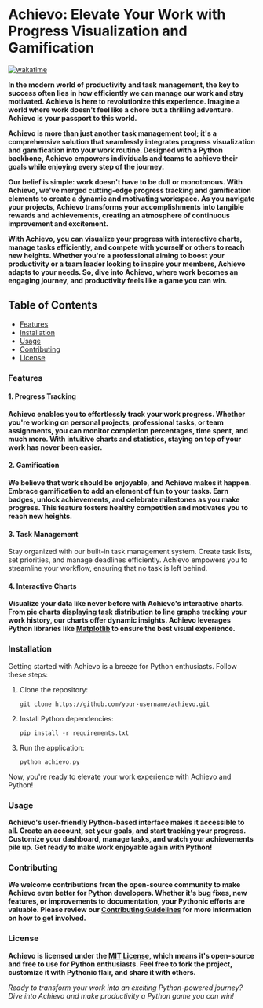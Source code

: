 # Achievo: Elevate Your Work with Progress Visualization and Gamification
[![wakatime](https://wakatime.com/badge/user/04c60a11-7fcd-4d1d-accf-a4bb74ceedec/project/29036393-1273-437f-a42a-098225082a42.svg)](https://wakatime.com/badge/user/04c60a11-7fcd-4d1d-accf-a4bb74ceedec/project/29036393-1273-437f-a42a-098225082a42)

**In the modern world of productivity and task management, the key to success often lies in how efficiently we can manage our work and stay motivated. Achievo is here to revolutionize this experience. Imagine a world where work doesn't feel like a chore but a thrilling adventure. Achievo is your passport to this world.**

**Achievo is more than just another task management tool; it's a comprehensive solution that seamlessly integrates progress visualization and gamification into your work routine. Designed with a Python backbone, Achievo empowers individuals and teams to achieve their goals while enjoying every step of the journey.**

**Our belief is simple: work doesn't have to be dull or monotonous. With Achievo, we've merged cutting-edge progress tracking and gamification elements to create a dynamic and motivating workspace. As you navigate your projects, Achievo transforms your accomplishments into tangible rewards and achievements, creating an atmosphere of continuous improvement and excitement.**

**With Achievo, you can visualize your progress with interactive charts, manage tasks efficiently, and compete with yourself or others to reach new heights. Whether you're a professional aiming to boost your productivity or a team leader looking to inspire your members, Achievo adapts to your needs. So, dive into Achievo, where work becomes an engaging journey, and productivity feels like a game you can win.**

## Table of Contents
- [Features](#features)
- [Installation](#installation)
- [Usage](#usage)
- [Contributing](#contributing)
- [License](#license)

### Features

#### 1. Progress Tracking
**Achievo enables you to effortlessly track your work progress. Whether you're working on personal projects, professional tasks, or team assignments, you can monitor completion percentages, time spent, and much more. With intuitive charts and statistics, staying on top of your work has never been easier.**

#### 2. Gamification
**We believe that work should be enjoyable, and Achievo makes it happen. Embrace gamification to add an element of fun to your tasks. Earn badges, unlock achievements, and celebrate milestones as you make progress. This feature fosters healthy competition and motivates you to reach new heights.**

#### 3. Task Management
Stay organized with our built-in task management system. Create task lists, set priorities, and manage deadlines efficiently. Achievo empowers you to streamline your workflow, ensuring that no task is left behind.

#### 4. Interactive Charts
**Visualize your data like never before with Achievo's interactive charts. From pie charts displaying task distribution to line graphs tracking your work history, our charts offer dynamic insights. Achievo leverages Python libraries like [Matplotlib](https://matplotlib.org/) to ensure the best visual experience.**

### Installation

Getting started with Achievo is a breeze for Python enthusiasts. Follow these steps:

1. Clone the repository:
   ```
   git clone https://github.com/your-username/achievo.git
   ```

2. Install Python dependencies:
   ```
   pip install -r requirements.txt
   ```

3. Run the application:
   ```
   python achievo.py
   ```

Now, you're ready to elevate your work experience with Achievo and Python!

### Usage

**Achievo's user-friendly Python-based interface makes it accessible to all. Create an account, set your goals, and start tracking your progress. Customize your dashboard, manage tasks, and watch your achievements pile up. Get ready to make work enjoyable again with Python!**

### Contributing

**We welcome contributions from the open-source community to make Achievo even better for Python developers. Whether it's bug fixes, new features, or improvements to documentation, your Pythonic efforts are valuable. Please review our [Contributing Guidelines](CONTRIBUTING.md) for more information on how to get involved.**

### License

**Achievo is licensed under the [MIT License](LICENSE), which means it's open-source and free to use for Python enthusiasts. Feel free to fork the project, customize it with Pythonic flair, and share it with others.**

*Ready to transform your work into an exciting Python-powered journey? Dive into Achievo and make productivity a Python game you can win!*
